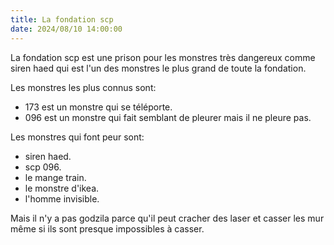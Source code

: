 ```yaml
---
title: La fondation scp
date: 2024/08/10 14:00:00 
---
```


La fondation scp est une prison pour les monstres très dangereux comme siren haed qui est l'un des monstres le plus grand de toute la fondation.

Les monstres les plus connus sont:
* 173 est un monstre qui se téléporte.
* 096 est un monstre qui fait semblant de pleurer mais il ne pleure pas.

Les monstres qui font peur sont:
* siren haed.
* scp 096.
* le mange train.
* le monstre d'ikea.
* l'homme invisible.

Mais il n'y a pas godzila parce qu'il peut cracher des laser et casser les mur même si ils sont presque impossibles à casser.